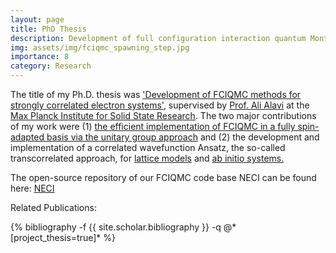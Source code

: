 ```yaml
---
layout: page
title: PhD Thesis
description: Development of full configuration interaction quantum Monte Carlo methods for strongly correlated electron systems
img: assets/img/fciqmc_spawning_step.jpg
importance: 8
category: Research
---
```


<p>
The title of my Ph.D. thesis was <a href='http://dx.doi.org/10.18419/opus-10593'>'Development of FCIQMC methods for strongly correlated electron systems'</a>, supervised by <a href='https://en.wikipedia.org/wiki/Ali_Alavi'>Prof. Ali Alavi</a> at the <a href='https://www.fkf.mpg.de/en'>Max Planck Institute for Solid State Research</a>. The two major contributions of my work were (1) <a href='https://pubs.aip.org/aip/jcp/article/151/9/094104/197502/Efficient-formulation-of-full-configuration'>the efficient implementation of FCIQMC in a fully spin-adapted basis via the unitary group approach</a> and (2) the development and implementation of a correlated wavefunction Ansatz, the so-called transcorrelated approach, for <a href='https://journals.aps.org/prb/abstract/10.1103/PhysRevB.99.075119'>lattice models</a> and <a href='https://pubs.aip.org/aip/jcp/article/151/6/061101/561008'>ab initio systems.</a>
</p>

<p>
The open-source repository of our FCIQMC code base NECI can be found here: <a href='https://github.com/ghb24/NECI_STABLE'>NECI</a>
</p>

Related Publications: 
<div class="publications">
    {% bibliography -f {{ site.scholar.bibliography }} -q @*[project_thesis=true]* %}
</div>
